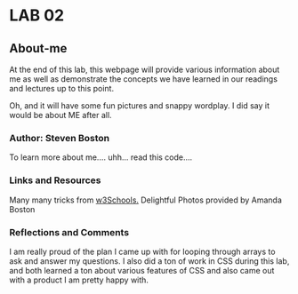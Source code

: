 # LAB 02

## About-me

At the end of this lab, this webpage will provide various information about me as well as demonstrate the concepts we have learned in our readings and lectures up to this point. 

Oh, and it will have some fun pictures and snappy wordplay. I did say it would be about ME after all. 

### Author: Steven Boston

To learn more about me.... uhh... read this code....

### Links and Resources
Many many tricks from [w3Schools.](https://www.w3schools.com/)
Delightful Photos provided by Amanda Boston

### Reflections and Comments
I am really proud of the plan I came up with for looping through arrays to ask and answer my questions. I also did a ton of work in CSS during this lab, and both learned a ton about various features of CSS and also came out with a product I am pretty happy with. 
